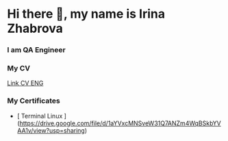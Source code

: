 # Hi there 👋, my name is Irina Zhabrova
### I am QA Engineer
### My CV
<a href="https://drive.google.com/file/d/1gcnI1bje_46ktOU21GHnLCrTQgbqiRcA/view?usp=drive_link" rel="nofollow"> Link CV ENG </a>
### My Certificates
<ul dir="auto">
<li>[ Terminal Linux ] (<a href="https://drive.google.com/file/d/1I0k4byGpxukOxC6ldiWnkdYozmqxMzMM/view?usp=sharing" rel="nofollow">https://drive.google.com/file/d/1aYVxcMNSveW31Q7ANZm4WqBSkbYVAA1v/view?usp=sharing</a>)</li>
</ul>

<!--

Here are some ideas to get you started:

- 🔭 I’m currently working on ...
- 🌱 I’m currently learning ...
- 👯 I’m looking to collaborate on ...
- 🤔 I’m looking for help with ...
- 💬 Ask me about ...
- 📫 How to reach me: ...
- 😄 Pronouns: ...
- ⚡ Fun fact: ...
-->
